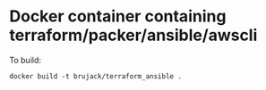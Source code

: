 # Docker container containing terraform/packer/ansible/awscli

To build:

```
docker build -t brujack/terraform_ansible .
```
